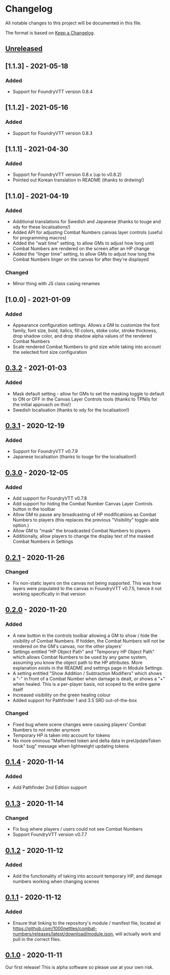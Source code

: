 # Changelog

All notable changes to this project will be documented in this file.

The format is based on [Keep a Changelog](https://keepachangelog.com/en/1.0.0/).

## [Unreleased]

## [1.1.3] - 2021-05-18

### Added

- Support for FoundryVTT version 0.8.4

## [1.1.2] - 2021-05-16

### Added

- Support for FoundryVTT version 0.8.3

## [1.1.1] - 2021-04-30

### Added

- Support for FoundryVTT version 0.8.x (up to v0.8.2)
- Pointed out Korean translation in README (thanks to drdwing!)

## [1.1.0] - 2021-04-19

### Added

- Additional translations for Swedish and Japanese (thanks to touge and xdy for these localisations!)
- Added API for adjusting Combat Numbers canvas layer controls (useful for programming macros)
- Added the "wait time" setting, to allow GMs to adjust how long until Combat Numbers are rendered on the screen after an HP change
- Added the "linger time" setting, to allow GMs to adjust how long the Combat Numbers linger on the canvas for after they're displayed

### Changed

- Minor thing with JS class casing renames

## [1.0.0] - 2021-01-09

### Added

- Appearance configuration settings. Allows a GM to customize the font family, font size, bold, italics, fill colors, stoke color, stroke thickness, drop shadow color, and drop shadow alpha values of the rendered Combat Numbers
- Scale rendered Combat Numbers to grid size while taking into account the selected font size configuration

## [0.3.2] - 2021-01-03

### Added

- Mask default setting - allow for GMs to set the masking toggle to default to ON or OFF in the Canvas Layer Controls tools (thanks to TPNils for the initial approach on this!)
- Swedish localisation (thanks to xdy for the localisation!)

## [0.3.1] - 2020-12-19

### Added

- Support for FoundryVTT v0.7.9
- Japanese localisation (thanks to touge for the localisation!)

## [0.3.0] - 2020-12-05

### Added

- Add support for FoundryVTT v0.7.8
- Add support for hiding the Combat Number Canvas Layer Controls button in the toolbar
- Allow GM to pause any broadcasting of HP modifications as Combat Numbers to players (this replaces the previous "Visibility" toggle-able option.)
- Allow GM to "mask" the broadcasted Combat Numbers to players
- Additionally, allow players to change the display text of the masked Combat Numbers in Settings

## [0.2.1] - 2020-11-26

### Changed

- Fix non-static layers on the canvas not being supported. This was how layers were populated to the canvas in FoundryVTT v0.7.5, hence it not working specifically in that version

## [0.2.0] - 2020-11-20

### Added

- A new button in the controls toolbar allowing a GM to show / hide the visibility of Combat Numbers. If hidden, the Combat Numbers will not be rendered on the GM's canvas, nor the other players'
- Settings entitled "HP Object Path" and "Temporary HP Object Path" which allows Combat Numbers to be used by any game system, assuming you know the object path to the HP attributes. More explanation exists in the README and settings page in Module Settings.
- A setting entitled "Show Addition / Subtraction Modifiers" which shows a "-" in front of a Combat Number when damage is dealt, or shows a "+" when healed. This is a per-player basis, not scoped to the entire game itself
- Increased visibility on the green healing colour
- Added support for Pathfinder 1 and 3.5 SRD out-of-the-box

### Changed

- Fixed bug where scene changes were causing players' Combat Numbers to not render anymore
- Temporary HP is taken into account for tokens
- No more ominous "Malformed token and delta data in preUpdateToken hook" bug" message when lightweight updating tokens

## [0.1.4] - 2020-11-14

### Added

- Add Pathfinder 2nd Edition support

## [0.1.3] - 2020-11-14

### Changed

- Fix bug where players / users could not see Combat Numbers
- Support FoundryVTT version v0.7.7

## [0.1.2] - 2020-11-12

### Added

- Add the functionality of taking into account temporary HP, and damage numbers working when changing scenes

## [0.1.1] - 2020-11-12

### Added

- Ensure that linking to the repository's module / manifest file, located at https://github.com/1000nettles/combat-numbers/releases/latest/download/module.json, will actually work and pull in the correct files.

## [0.1.0] - 2020-11-11

Our first release! This is alpha software so please use at your own risk.

[unreleased]: https://github.com/1000nettles/combat-numbers/compare/v0.3.2...HEAD
[0.3.2]: https://github.com/1000nettles/combat-numbers/releases/tag/v0.3.2
[0.3.1]: https://github.com/1000nettles/combat-numbers/releases/tag/v0.3.1
[0.3.0]: https://github.com/1000nettles/combat-numbers/releases/tag/v0.3.0
[0.2.1]: https://github.com/1000nettles/combat-numbers/releases/tag/v0.2.1
[0.2.0]: https://github.com/1000nettles/combat-numbers/releases/tag/v0.2.0
[0.1.4]: https://github.com/1000nettles/combat-numbers/releases/tag/v0.1.4
[0.1.3]: https://github.com/1000nettles/combat-numbers/releases/tag/v0.1.3
[0.1.2]: https://github.com/1000nettles/combat-numbers/releases/tag/v0.1.2
[0.1.1]: https://github.com/1000nettles/combat-numbers/releases/tag/v0.1.1
[0.1.0]: https://github.com/1000nettles/combat-numbers/releases/tag/v0.1.0
